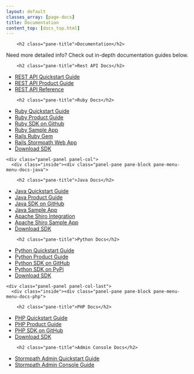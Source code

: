 ```yaml
---
layout: default
classes_array: [page-docs]
title: Documentation
content_top: [docs_top.html]
---
```

                 

<div class="panel-display panel-3col-33-stacked  clearfix">
      <div class="panel-panel panel-col-top">
      <div class="inside"><div class="panel-pane pane-custom pane-1">
  
        <h2 class="pane-title">Documentation</h2>
    
  
  <div class="pane-content">
     <p>Need more detailed info? Check out in-depth documentation guides below.</p>   </div>

  
  </div>
</div>
    </div>
  
  <div class="center-wrapper">
    <div class="panel-panel panel-col-first">
      <div class="inside"><div class="panel-pane pane-block pane-menu-menu-docs-restapi">
  
        <h2 class="pane-title">Rest API Docs</h2>
    
  
  <div class="pane-content">
    <ul class="menu"><li class="first leaf"><a href="/rest/quickstart" title="">REST API Quickstart Guide</a></li>
<li class="leaf"><a href="/rest/product-guide" title="">REST API Product Guide</a></li>
<li class="last leaf"><a href="/rest/api" title="">REST API Reference</a></li>
</ul>  </div>

  
  </div>
<div class="panel-separator"></div><div class="panel-pane pane-block pane-menu-menu-docs-ruby">
  
        <h2 class="pane-title">Ruby Docs</h2>
    
  
  <div class="pane-content">
    <ul class="menu"><li class="first leaf"><a href="/ruby/quickstart" title="">Ruby Quickstart Guide</a></li>
<li class="leaf"><a href="/ruby/product-guide" title="">Ruby Product Guide</a></li>
<li class="leaf"><a href="https://github.com/stormpath/stormpath-sdk-ruby" title="">Ruby SDK on Github</a></li>
<li class="leaf"><a href="https://github.com/stormpath/stormpath-ruby-samples" title="">Ruby Sample App</a></li>
<li class="leaf"><a href="https://github.com/stormpath/stormpath-rails" title="">Rails Ruby Gem</a></li>
<li class="last leaf"><a href="https://github.com/stormpath/stormpath-rails-sample" title="">Rails Stormpath Web App</a></li>
<li class="leaf download-sdk"><a href="https://github.com/stormpath/stormpath-sdk-ruby/archive/master.zip">Download SDK</a></li>
</ul>  </div>

  
  </div>
</div>
    </div>

    <div class="panel-panel panel-col">
      <div class="inside"><div class="panel-pane pane-block pane-menu-menu-docs-java">
  
        <h2 class="pane-title">Java Docs</h2>
    
  
  <div class="pane-content">
    <ul class="menu"><li class="first leaf"><a href="/java/quickstart" title="">Java Quickstart Guide</a></li>
<li class="leaf"><a href="/java/product-guide" title="">Java Product Guide</a></li>
<li class="leaf"><a href="https://github.com/stormpath/stormpath-sdk-java" title="">Java SDK on GitHub</a></li>
<li class="leaf"><a href="https://github.com/stormpath/stormpath-spring-samples" title="">Java Sample App</a></li>
<li class="leaf"><a href="https://github.com/stormpath/stormpath-shiro" title="">Apache Shiro Integration</a></li>
<li class="last leaf"><a href="https://github.com/stormpath/stormpath-shiro-web-sample" title="">Apache Shiro Sample App</a></li>
<li class="leaf download-sdk"><a href="https://github.com/stormpath/stormpath-sdk-java/archive/master.zip">Download SDK</a></li>
</ul>  </div>

  
  </div>
<div class="panel-separator"></div><div class="panel-pane pane-block pane-menu-menu-docs-python">
  
        <h2 class="pane-title">Python Docs</h2>
    
  
  <div class="pane-content">
    <ul class="menu"><li class="first leaf"><a href="/python/quickstart" title="">Python Quickstart Guide</a></li>
<li class="leaf"><a href="/python/product-guide" title="">Python Product Guide</a></li>
<li class="leaf"><a href="https://github.com/stormpath/stormpath-sdk-python" title="">Python SDK on GitHub</a></li>
<li class="last leaf"><a href="https://pypi.python.org/pypi/stormpath-sdk/0.2.0" title="">Python SDK on PyPi</a></li>
<li class="leaf download-sdk"><a href="https://github.com/stormpath/stormpath-sdk-python/archive/master.zip">Download SDK</a></li>
</ul>  </div>

  
  </div>
</div>
    </div>

    <div class="panel-panel panel-col-last">
      <div class="inside"><div class="panel-pane pane-block pane-menu-menu-docs-php">
  
        <h2 class="pane-title">PHP Docs</h2>
    
  
  <div class="pane-content">
    <ul class="menu"><li class="first leaf"><a href="/php/quickstart" title="">PHP Quickstart Guide</a></li>
<li class="leaf"><a href="/php/product-guide" title="">PHP Product Guide</a></li>
<li class="last leaf"><a href="https://github.com/stormpath/stormpath-sdk-php" title="">PHP SDK on GitHub</a></li>
<li class="leaf download-sdk"><a href="https://github.com/stormpath/stormpath-sdk-php/archive/master.zip">Download SDK</a></li>
</ul>  </div>

  
  </div>
<div class="panel-separator"></div><div class="panel-pane pane-block pane-menu-menu-docs-admin-console">
  
        <h2 class="pane-title">Admin Console Docs</h2>
    
  
  <div class="pane-content">
    <ul class="menu"><li class="first leaf"><a href="/console/quickstart" title="">Stormpath Admin Quickstart Guide</a></li>
<li class="last leaf"><a href="/console/product-guide" title="">Stormpath Admin Console Guide</a></li>
</ul>  </div>

  
  </div>
</div>
    </div>
  </div>

  </div>
<!-- block__no_wrapper -->
<!-- region__no_wrapper -->
